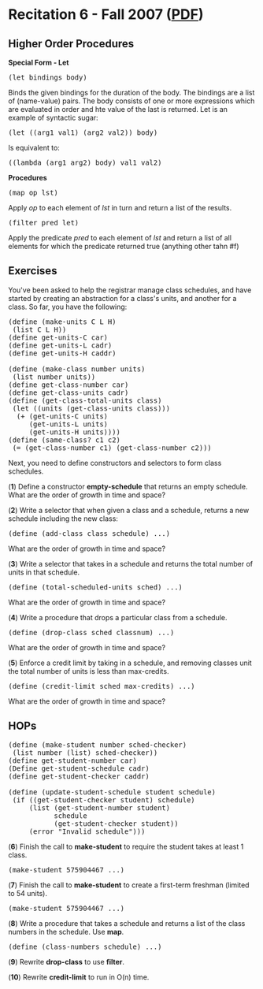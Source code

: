Recitation 6 - Fall 2007 ([PDF](http://people.csail.mit.edu/jastr/6001/fall07/r06.pdf))
=======================================================================================

Higher Order Procedures
----------------------- 

**Special Form - Let**

<pre>(let bindings body)</pre>

Binds the given bindings for the duration of the body. The bindings are a list of (name-value) pairs. The body consists of one or more expressions which are evaluated in order and hte value of the last is returned. Let is an example of syntactic sugar:

<pre>(let ((arg1 val1) (arg2 val2)) body)</pre>

Is equivalent to:

<pre>((lambda (arg1 arg2) body) val1 val2)</pre>

**Procedures**

<pre>(map op lst)</pre> 

Apply *op* to each element of *lst* in turn and return a list of the results.

<pre>(filter pred let)</pre>

Apply the predicate *pred* to each element of *lst* and return a list of all elements for which the predicate returned true (anything other tahn #f)

Exercises
--------- 

You've been asked to help the registrar manage class schedules, and have started by creating an abstraction for a class's units, and another for a class. So far, you have the following:

<pre>
(define (make-units C L H) 
 (list C L H))
(define get-units-C car)
(define get-units-L cadr)
(define get-units-H caddr)

(define (make-class number units)
 (list number units))
(define get-class-number car)
(define get-class-units cadr)
(define (get-class-total-units class)
 (let ((units (get-class-units class)))
  (+ (get-units-C units)
     (get-units-L units)
     (get-units-H units))))
(define (same-class? c1 c2)
 (= (get-class-number c1) (get-class-number c2)))
</pre>

Next, you need to define constructors and selectors to form class schedules.

(**1**) Define a constructor **empty-schedule** that returns an empty schedule. What are the order of growth in time and space?

(**2**) Write a selector that when given a class and a schedule, returns a new schedule including the new class:

<pre>(define (add-class class schedule) ...)</pre>

What are the order of growth in time and space?

(**3**) Write a selector that takes in a schedule and returns the total number of units in that schedule.

<pre>(define (total-scheduled-units sched) ...)</pre>

What are the order of growth in time and space?

(**4**) Write a procedure that drops a particular class from a schedule.

<pre>(define (drop-class sched classnum) ...)</pre>

What are the order of growth in time and space?

(**5**) Enforce a credit limit by taking in a schedule, and removing classes unit the total number of units is less than max-credits.

<pre>(define (credit-limit sched max-credits) ...)</pre>

What are the order of growth in time and space?

HOPs
---- 

<pre>
(define (make-student number sched-checker)
 (list number (list) sched-checker))
(define get-student-number car)
(Define get-student-schedule cadr)
(define get-student-checker caddr)

(define (update-student-schedule student schedule)
 (if ((get-student-checker student) schedule)
     (list (get-student-number student) 
           schedule
           (get-student-checker student))
     (error "Invalid schedule")))
</pre>

(**6**) Finish the call to **make-student** to require the student takes at least 1 class.

<pre>(make-student 575904467 ...)</pre>

(**7**) Finish the call to **make-student** to create a first-term freshman (limited to 54 units).

<pre>(make-student 575904467 ...)</pre>

(**8**) Write a procedure that takes a schedule and returns a list of the class numbers in the schedule. Use **map**.

<pre>(define (class-numbers schedule) ...)</pre>

(**9**) Rewrite **drop-class** to use **filter**.

(**10**) Rewrite **credit-limit** to run in O(n) time.